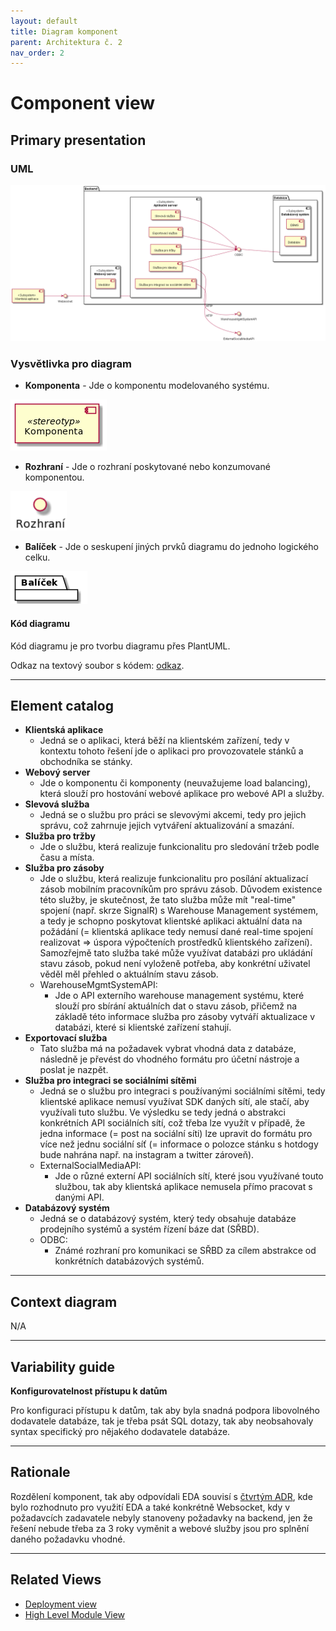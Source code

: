 ```yaml
---
layout: default
title: Diagram komponent
parent: Architektura č. 2
nav_order: 2
---
```


# Component view
## Primary presentation
### UML
![Component diagram](../assets/prodejni_system_component_diagram.png "Diagram komponent prodejního systému")

### Vysvětlivka pro diagram
- **Komponenta** - Jde o komponentu modelovaného systému.

![Component](../assets/diagram_legend_assets/component.png "Znak komponenty")

- **Rozhraní** - Jde o rozhraní poskytované nebo konzumované komponentou.

![Interface](../assets/diagram_legend_assets/interface.png "Znak rozhraní")

- **Balíček** - Jde o seskupení jiných prvků diagramu do jednoho logického celku.

![Package](../assets/diagram_legend_assets/package.png "Znak balíčku")

#### **Kód diagramu**
Kód diagramu je pro tvorbu diagramu přes PlantUML.

Odkaz na textový soubor s kódem: [odkaz](../assets/diagram_codes/component_diagram.puml).

---

## Element catalog
- **Klientská aplikace**
    - Jedná se o aplikaci, která běží na klientském zařízení, tedy v kontextu tohoto řešení jde o aplikaci pro provozovatele stánků a obchodníka se stánky.
- **Webový server**
    - Jde o komponentu či komponenty (neuvažujeme load balancing), která slouží pro hostování webové aplikace pro webové API a služby.
- **Slevová služba**
    - Jedná se o službu pro práci se slevovými akcemi, tedy pro jejich správu, což zahrnuje jejich vytváření aktualizování a smazání.
- **Služba pro tržby**
    - Jde o službu, která realizuje funkcionalitu pro sledování tržeb podle času a místa.
- **Služba pro zásoby**
    - Jde o službu, která realizuje funkcionalitu pro posílání aktualizací zásob mobilním pracovníkům pro správu zásob. Důvodem existence této služby, je skutečnost, že tato služba může mít "real-time" spojení (např. skrze SignalR) s Warehouse Management systémem, a tedy je schopno poskytovat klientské aplikaci aktuální data na požádání (= klientská aplikace tedy nemusí dané real-time spojení realizovat => úspora výpočteních prostředků klientského zařízení). Samozřejmě tato služba také může využívat databázi pro ukládání stavu zásob, pokud není vyloženě potřeba, aby konkrétní uživatel věděl měl přehled o aktuálním stavu zásob.
    - WarehouseMgmtSystemAPI:
        - Jde o API externího warehouse management systému, které slouží pro sbírání aktuálních dat o stavu zásob, přičemž na základě této informace služba pro zásoby vytváří aktualizace v databázi, které si klientské zařízení stahují.
- **Exportovací služba**
    - Tato služba má na požadavek vybrat vhodná data z databáze, následně je převést do vhodného formátu pro účetní nástroje a poslat je nazpět.
- **Služba pro integraci se sociálními sítěmi**
    - Jedná se o službu pro integraci s používanými sociálními sítěmi, tedy klientské aplikace nemusí využívat SDK daných sítí, ale stačí, aby využívali tuto službu. Ve výsledku se tedy jedná o abstrakci konkrétních API sociálních sítí, což třeba lze využít v případě, že jedna informace (= post na sociální síti) lze upravit do formátu pro více než jednu sociální síť (= informace o polozce stánku s hotdogy bude nahrána např. na instagram a twitter zároveň).
    - ExternalSocialMediaAPI:
        - Jde o různé externí API sociálních sítí, které jsou využívané touto službou, tak aby klientská aplikace nemusela přímo pracovat s danými API.
- **Databázový systém**
    - Jedná se o databázový systém, který tedy obsahuje databáze prodejního systémů a systém řízení báze dat (SŘBD).
    - ODBC:
        - Známé rozhraní pro komunikaci se SŘBD za cílem abstrakce od konkrétních databázových systémů.

---

## Context diagram
N/A

---

## Variability guide
**Konfigurovatelnost přístupu k datům**

Pro konfiguraci přístupu k datům, tak aby byla snadná podpora libovolného dodavatele databáze, tak je třeba psát SQL dotazy, tak aby neobsahovaly syntax specifický pro nějakého dodavatele databáze.

---

## Rationale
Rozdělení komponent, tak aby odpovídali EDA souvisí s [čtvrtým ADR](../rozhodnutí/4-architektura-backendu "Čtvrté architektonické rozhodnutí"), kde bylo rozhodnuto pro využití EDA a také konkrétně Websocket, kdy v požadavcích zadavatele nebyly stanoveny požadavky na backend, jen že řešení nebude třeba za 3 roky vyměnit a webové služby jsou pro splnění daného požadavku vhodné.

---

## Related Views
- [Deployment view](../umístění "Deployment view")
- [High Level Module View](../moduly "High Level Module View")
